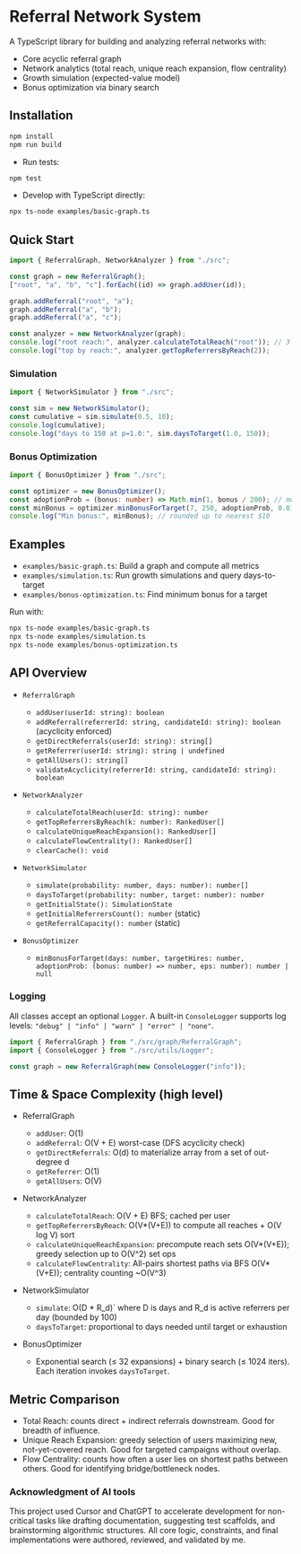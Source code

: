 # Referral Network System

A TypeScript library for building and analyzing referral networks with:

- Core acyclic referral graph
- Network analytics (total reach, unique reach expansion, flow centrality)
- Growth simulation (expected-value model)
- Bonus optimization via binary search

## Installation

```bash
npm install
npm run build
```

- Run tests:

```bash
npm test
```

- Develop with TypeScript directly:

```bash
npx ts-node examples/basic-graph.ts
```

## Quick Start

```ts
import { ReferralGraph, NetworkAnalyzer } from "./src";

const graph = new ReferralGraph();
["root", "a", "b", "c"].forEach((id) => graph.addUser(id));

graph.addReferral("root", "a");
graph.addReferral("a", "b");
graph.addReferral("a", "c");

const analyzer = new NetworkAnalyzer(graph);
console.log("root reach:", analyzer.calculateTotalReach("root")); // 3
console.log("top by reach:", analyzer.getTopReferrersByReach(2));
```

### Simulation

```ts
import { NetworkSimulator } from "./src";

const sim = new NetworkSimulator();
const cumulative = sim.simulate(0.5, 10);
console.log(cumulative);
console.log("days to 150 at p=1.0:", sim.daysToTarget(1.0, 150));
```

### Bonus Optimization

```ts
import { BonusOptimizer } from "./src";

const optimizer = new BonusOptimizer();
const adoptionProb = (bonus: number) => Math.min(1, bonus / 200); // monotone
const minBonus = optimizer.minBonusForTarget(7, 250, adoptionProb, 0.01);
console.log("Min bonus:", minBonus); // rounded up to nearest $10
```

## Examples

- `examples/basic-graph.ts`: Build a graph and compute all metrics
- `examples/simulation.ts`: Run growth simulations and query days-to-target
- `examples/bonus-optimization.ts`: Find minimum bonus for a target

Run with:

```bash
npx ts-node examples/basic-graph.ts
npx ts-node examples/simulation.ts
npx ts-node examples/bonus-optimization.ts
```

## API Overview

- `ReferralGraph`

  - `addUser(userId: string): boolean`
  - `addReferral(referrerId: string, candidateId: string): boolean` (acyclicity enforced)
  - `getDirectReferrals(userId: string): string[]`
  - `getReferrer(userId: string): string | undefined`
  - `getAllUsers(): string[]`
  - `validateAcyclicity(referrerId: string, candidateId: string): boolean`

- `NetworkAnalyzer`

  - `calculateTotalReach(userId: string): number`
  - `getTopReferrersByReach(k: number): RankedUser[]`
  - `calculateUniqueReachExpansion(): RankedUser[]`
  - `calculateFlowCentrality(): RankedUser[]`
  - `clearCache(): void`

- `NetworkSimulator`

  - `simulate(probability: number, days: number): number[]`
  - `daysToTarget(probability: number, target: number): number`
  - `getInitialState(): SimulationState`
  - `getInitialReferrersCount(): number` (static)
  - `getReferralCapacity(): number` (static)

- `BonusOptimizer`
  - `minBonusForTarget(days: number, targetHires: number, adoptionProb: (bonus: number) => number, eps: number): number | null`

### Logging

All classes accept an optional `Logger`. A built-in `ConsoleLogger` supports log levels: `"debug" | "info" | "warn" | "error" | "none"`.

```ts
import { ReferralGraph } from "./src/graph/ReferralGraph";
import { ConsoleLogger } from "./src/utils/Logger";

const graph = new ReferralGraph(new ConsoleLogger("info"));
```

## Time & Space Complexity (high level)

- ReferralGraph

  - `addUser`: O(1)
  - `addReferral`: O(V + E) worst-case (DFS acyclicity check)
  - `getDirectReferrals`: O(d) to materialize array from a set of out-degree d
  - `getReferrer`: O(1)
  - `getAllUsers`: O(V)

- NetworkAnalyzer

  - `calculateTotalReach`: O(V + E) BFS; cached per user
  - `getTopReferrersByReach`: O(V\*(V+E)) to compute all reaches + O(V log V) sort
  - `calculateUniqueReachExpansion`: precompute reach sets O(V\*(V+E)); greedy selection up to O(V^2) set ops
  - `calculateFlowCentrality`: All-pairs shortest paths via BFS O(V\*(V+E)); centrality counting ~O(V^3)

- NetworkSimulator

  - `simulate`: O(D \* R_d)` where D is days and R_d is active referrers per day (bounded by 100)
  - `daysToTarget`: proportional to days needed until target or exhaustion

- BonusOptimizer
  - Exponential search (≤ 32 expansions) + binary search (≤ 1024 iters). Each iteration invokes `daysToTarget`.

## Metric Comparison

- Total Reach: counts direct + indirect referrals downstream. Good for breadth of influence.
- Unique Reach Expansion: greedy selection of users maximizing new, not-yet-covered reach. Good for targeted campaigns without overlap.
- Flow Centrality: counts how often a user lies on shortest paths between others. Good for identifying bridge/bottleneck nodes.

### Acknowledgment of AI tools

This project used Cursor and ChatGPT to accelerate development for non-critical tasks like drafting documentation, suggesting test scaffolds, and brainstorming algorithmic structures. All core logic, constraints, and final implementations were authored, reviewed, and validated by me.
